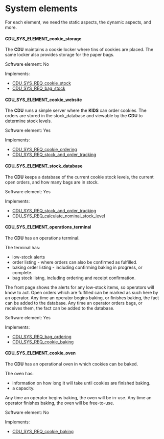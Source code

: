 # System elements

For each element, we need the static aspects, the dynamic aspects, and more.

#### CDU_SYS_ELEMENT_cookie_storage

The **CDU** maintains a cookie locker where tins of cookies are placed.
The same locker also provides storage for the paper bags.

Software element: No

Implements:

- [CDU_SYS_REQ_cookie_stock](#cdu_sys_req_cookie_stock)
- [CDU_SYS_REQ_bag_stock](#cdu_sys_req_bag_stock)

#### CDU_SYS_ELEMENT_cookie_website

The **CDU** runs a simple server where the **KIDS** can order cookies.
The orders are stored in the stock_database and viewable by the **CDU** to
determine stock levels.

Software element: Yes

Implements:

- [CDU_SYS_REQ_cookie_ordering](#cdu_sys_req_cookie_ordering)
- [CDU_SYS_REQ_stock_and_order_tracking](#cdu_sys_req_stock_and_order_tracking)

#### CDU_SYS_ELEMENT_stock_database

The **CDU** keeps a database of the current cookie stock levels, the current open orders, and how many bags are in stock.

Software element: Yes

Implements:

- [CDU_SYS_REQ_stock_and_order_tracking](#cdu_sys_req_stock_and_order_tracking)
- [CDU_SYS_REQ_calculate_nominal_stock_level](#cdu_sys_req_calculate_nominal_stock_level)

#### CDU_SYS_ELEMENT_operations_terminal

The **CDU** has an operations terminal.

The terminal has:

- low-stock alerts
- order listing - where orders can also be confirmed as fulfilled.
- baking order listing - including confirming baking in progress, or complete.
- bag stock listng, including ordering and receipt confirmation.

The front page shows the alerts for any low-stock items, so operators will know to act.
Open orders which are fulfilled can be marked as such here by an operator.
Any time an operator begins baking, or finishes baking, the fact can be added to the database.
Any time an operator orders bags, or receives them, the fact can be added to the database.

Software element: Yes

Implements:

- [CDU_SYS_REQ_bag_ordering](#cdu_sys_req_bag_ordering)
- [CDU_SYS_REQ_cookie_baking](#cdu_sys_req_cookie_baking)

#### CDU_SYS_ELEMENT_cookie_oven

The **CDU** has an operational oven in which cookies can be baked.

The oven has:

- information on how long it will take until cookies are finished baking.
- a capacity.

Any time an operator begins baking, the oven will be in-use.
Any time an operator finishes baking, the oven will be free-to-use.

Software element: No

Implements:

- [CDU_SYS_REQ_cookie_baking](#cdu_sys_req_cookie_baking)
